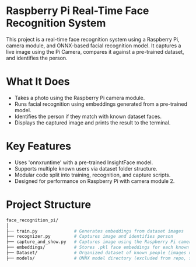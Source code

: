 # Raspberry Pi Real-Time Face Recognition System

This project is a real-time face recognition system using a Raspberry Pi, camera module, and ONNX-based facial recognition model. It captures a live image using the Pi Camera, compares it against a pre-trained dataset, and identifies the person.

# What It Does

- Takes a photo using the Raspberry Pi camera module.
- Runs facial recognition using embeddings generated from a pre-trained model.
- Identifies the person if they match with known dataset faces.
- Displays the captured image and prints the result to the terminal.

# Key Features

- Uses 'onnxruntime' with a pre-trained InsightFace model.
- Supports multiple known users via dataset folder structure.
- Modular code split into training, recognition, and capture scripts.
- Designed for performance on Raspberry Pi with camera module 2.

# Project Structure

```bash
face_recognition_pi/
│
├── train.py              # Generates embeddings from dataset images
├── recognizer.py         # Captures image and identifies person
├── capture_and_show.py   # Captures image using the Raspberry Pi camera
├── embeddings/           # Stores .pkl face embeddings for each known person
├── Dataset/              # Organized dataset of known people (images not included in repo)
├── models/               # ONNX model directory (excluded from repo, see below)

